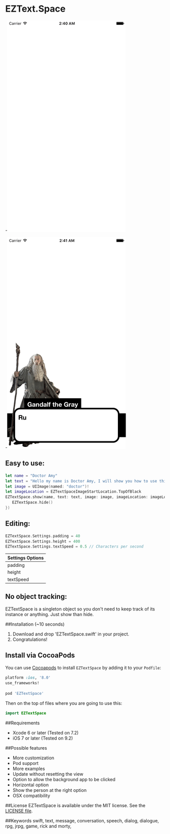 # EZText.Space

-![demo](11.gif)

-![demo](222.gif)

## Easy to use:
```swift
let name = "Doctor Amy"
let text = "Hello my name is Doctor Amy, I will show you how to use this library."
let image = UIImage(named: "doctor")!
let imageLocation = EZTextSpaceImageStartLocation.TopOfBlack
EZTextSpace.show(name, text: text, image: image, imageLocation: imageLocation, onClick: { () -> () in
   EZTextSpace.hide() 
})
```

## Editing:
```swift
EZTextSpace.Settings.padding = 40
EZTextSpace.Settings.height = 400
EZTextSpace.Settings.textSpeed = 0.5 // Characters per second
```

|Settings Options|
| -------------|
|padding|
|height|
|textSpeed|

## No object tracking:
EZTextSpace is a singleton object so you don't need to keep track of its instance or anything. Just show than hide.  

##Installation (~10 seconds)

1. Download and drop 'EZTextSpace.swift' in your project.  
2. Congratulations!  

## Install via CocoaPods

You can use [Cocoapods](http://cocoapods.org/) to install `EZTextSpace` by adding it to your `Podfile`:

```ruby
platform :ios, '8.0'
use_frameworks!

pod 'EZTextSpace'
```

Then on the top of files where you are going to use this:

```swift
import EZTextSpace
```

##Requirements

- Xcode 6 or later (Tested on 7.2)
- iOS 7 or later (Tested on 9.2)

##Possible features

- More customization
- Pod support 
- More examples
- Update without resetting the view
- Option to allow the background app to be clicked
- Horizontal option
- Show the person at the right option
- OSX compatibility

##License
EZTextSpace is available under the MIT license. See the [LICENSE file](https://github.com/goktugyil/EZText.Space/blob/master/LICENSE).

##Keywords
swift, text, message, conversation, speech, dialog, dialogue, rpg, jrpg, game, rick and morty,
